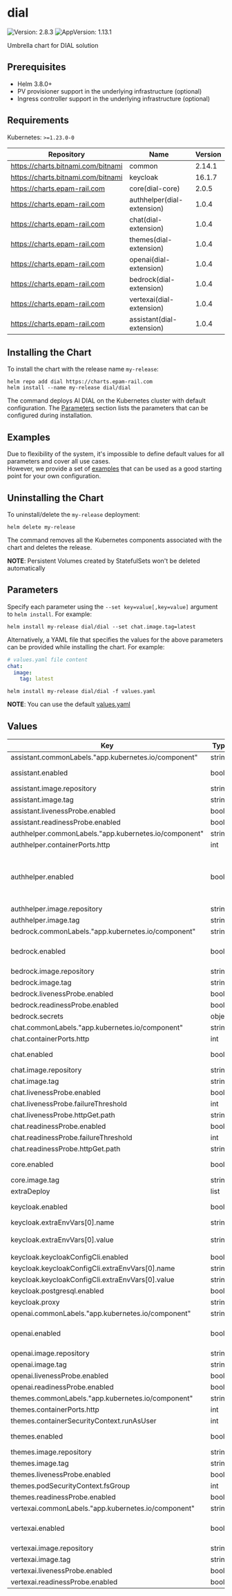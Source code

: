 # dial

![Version: 2.8.3](https://img.shields.io/badge/Version-2.8.3-informational?style=flat-square) ![AppVersion: 1.13.1](https://img.shields.io/badge/AppVersion-1.13.1-informational?style=flat-square)

Umbrella chart for DIAL solution

## Prerequisites

- Helm 3.8.0+
- PV provisioner support in the underlying infrastructure (optional)
- Ingress controller support in the underlying infrastructure (optional)

## Requirements

Kubernetes: `>=1.23.0-0`

| Repository | Name | Version |
|------------|------|---------|
| https://charts.bitnami.com/bitnami | common | 2.14.1 |
| https://charts.bitnami.com/bitnami | keycloak | 16.1.7 |
| https://charts.epam-rail.com | core(dial-core) | 2.0.5 |
| https://charts.epam-rail.com | authhelper(dial-extension) | 1.0.4 |
| https://charts.epam-rail.com | chat(dial-extension) | 1.0.4 |
| https://charts.epam-rail.com | themes(dial-extension) | 1.0.4 |
| https://charts.epam-rail.com | openai(dial-extension) | 1.0.4 |
| https://charts.epam-rail.com | bedrock(dial-extension) | 1.0.4 |
| https://charts.epam-rail.com | vertexai(dial-extension) | 1.0.4 |
| https://charts.epam-rail.com | assistant(dial-extension) | 1.0.4 |

## Installing the Chart

To install the chart with the release name `my-release`:

```console
helm repo add dial https://charts.epam-rail.com
helm install --name my-release dial/dial
```

The command deploys AI DIAL on the Kubernetes cluster with default configuration. The [Parameters](#parameters) section lists the parameters that can be configured during installation.

## Examples

Due to flexibility of the system, it's impossible to define default values for all parameters and cover all use cases.\
However, we provide a set of [examples](examples) that can be used as a good starting point for your own configuration.

## Uninstalling the Chart

To uninstall/delete the `my-release` deployment:

```console
helm delete my-release
```

The command removes all the Kubernetes components associated with the chart and deletes the release.

**NOTE**: Persistent Volumes created by StatefulSets won't be deleted automatically

## Parameters

Specify each parameter using the `--set key=value[,key=value]` argument to `helm install`. For example:

```console
helm install my-release dial/dial --set chat.image.tag=latest
```

Alternatively, a YAML file that specifies the values for the above parameters can be provided while installing the chart. For example:

```yaml
# values.yaml file content
chat:
  image:
    tag: latest
```

```console
helm install my-release dial/dial -f values.yaml
```

**NOTE**: You can use the default [values.yaml](values.yaml)

## Values

| Key | Type | Default | Description |
|-----|------|---------|-------------|
| assistant.commonLabels."app.kubernetes.io/component" | string | `"application"` |  |
| assistant.enabled | bool | `false` | Enable/disable ai-dial-assistant |
| assistant.image.repository | string | `"epam/ai-dial-assistant"` |  |
| assistant.image.tag | string | `"0.7.0"` |  |
| assistant.livenessProbe.enabled | bool | `true` |  |
| assistant.readinessProbe.enabled | bool | `true` |  |
| authhelper.commonLabels."app.kubernetes.io/component" | string | `"authentication"` |  |
| authhelper.containerPorts.http | int | `4088` |  |
| authhelper.enabled | bool | `false` | Enable/disable ai-dial-auth-helper. Set `keycloak.enabled: true` before enabling this. |
| authhelper.image.repository | string | `"epam/ai-dial-auth-helper"` |  |
| authhelper.image.tag | string | `"0.3.0"` |  |
| bedrock.commonLabels."app.kubernetes.io/component" | string | `"adapter"` |  |
| bedrock.enabled | bool | `false` | Enable/disable ai-dial-adapter-bedrock |
| bedrock.image.repository | string | `"epam/ai-dial-adapter-bedrock"` |  |
| bedrock.image.tag | string | `"0.13.3"` |  |
| bedrock.livenessProbe.enabled | bool | `true` |  |
| bedrock.readinessProbe.enabled | bool | `true` |  |
| bedrock.secrets | object | `{}` |  |
| chat.commonLabels."app.kubernetes.io/component" | string | `"application"` |  |
| chat.containerPorts.http | int | `3000` |  |
| chat.enabled | bool | `true` | Enable/disable ai-dial-chat |
| chat.image.repository | string | `"epam/ai-dial-chat"` |  |
| chat.image.tag | string | `"0.15.2"` |  |
| chat.livenessProbe.enabled | bool | `true` |  |
| chat.livenessProbe.failureThreshold | int | `6` |  |
| chat.livenessProbe.httpGet.path | string | `"/api/health"` |  |
| chat.readinessProbe.enabled | bool | `true` |  |
| chat.readinessProbe.failureThreshold | int | `6` |  |
| chat.readinessProbe.httpGet.path | string | `"/api/health"` |  |
| core.enabled | bool | `true` | Enable/disable ai-dial-core |
| core.image.tag | string | `"0.14.1"` |  |
| extraDeploy | list | `[]` |  |
| keycloak.enabled | bool | `false` | Enable/disable keycloak |
| keycloak.extraEnvVars[0].name | string | `"KC_FEATURES"` |  |
| keycloak.extraEnvVars[0].value | string | `"token-exchange,admin-fine-grained-authz,declarative-user-profile"` |  |
| keycloak.keycloakConfigCli.enabled | bool | `true` |  |
| keycloak.keycloakConfigCli.extraEnvVars[0].name | string | `"IMPORT_VARSUBSTITUTION_ENABLED"` |  |
| keycloak.keycloakConfigCli.extraEnvVars[0].value | string | `"true"` |  |
| keycloak.postgresql.enabled | bool | `true` |  |
| keycloak.proxy | string | `"edge"` |  |
| openai.commonLabels."app.kubernetes.io/component" | string | `"adapter"` |  |
| openai.enabled | bool | `false` | Enable/disable ai-dial-adapter-openai |
| openai.image.repository | string | `"epam/ai-dial-adapter-openai"` |  |
| openai.image.tag | string | `"0.13.1"` |  |
| openai.livenessProbe.enabled | bool | `true` |  |
| openai.readinessProbe.enabled | bool | `true` |  |
| themes.commonLabels."app.kubernetes.io/component" | string | `"webserver"` |  |
| themes.containerPorts.http | int | `8080` |  |
| themes.containerSecurityContext.runAsUser | int | `101` |  |
| themes.enabled | bool | `true` | Enable/disable ai-dial-chat-themes |
| themes.image.repository | string | `"epam/ai-dial-chat-themes"` |  |
| themes.image.tag | string | `"0.4.1"` |  |
| themes.livenessProbe.enabled | bool | `true` |  |
| themes.podSecurityContext.fsGroup | int | `101` |  |
| themes.readinessProbe.enabled | bool | `true` |  |
| vertexai.commonLabels."app.kubernetes.io/component" | string | `"adapter"` |  |
| vertexai.enabled | bool | `false` | Enable/disable ai-dial-adapter-vertexai |
| vertexai.image.repository | string | `"epam/ai-dial-adapter-vertexai"` |  |
| vertexai.image.tag | string | `"0.9.0"` |  |
| vertexai.livenessProbe.enabled | bool | `true` |  |
| vertexai.readinessProbe.enabled | bool | `true` |  |
